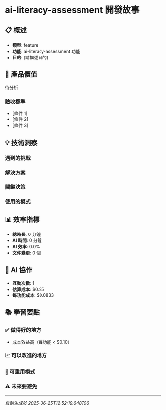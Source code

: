 # ai-literacy-assessment 開發故事

## 📋 概述
- **類型**: feature
- **功能**: ai-literacy-assessment 功能
- **目的**: [請描述目的]

## 🎯 產品價值
待分析

### 驗收標準
- [條件 1]
- [條件 2]
- [條件 3]

## 💡 技術洞察

### 遇到的挑戰


### 解決方案


### 關鍵決策


### 使用的模式


## 📊 效率指標
- **總時長**: 0 分鐘
- **AI 時間**: 0 分鐘
- **AI 效率**: 0.0%
- **文件變更**: 0 個

## 🤖 AI 協作
- **互動次數**: 1
- **估算成本**: $0.25
- **每功能成本**: $0.0833

## 📚 學習要點

### ✅ 做得好的地方
- 成本效益高（每功能 < $0.10）

### 📈 可以改進的地方


### 🔄 可重用模式


### ⚠️ 未來要避免


---
*自動生成於 2025-06-25T12:52:19.648706*
